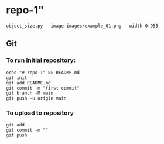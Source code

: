 # repo-1" 

    object_size.py --image images/example_01.png --width 0.955


## Git 
### To run initial repository:

    echo "# repo-1" >> README.md
    git init
    git add README.md
    git commit -m "first commit"
    git branch -M main
    git push -u origin main

### To upload to repository

    git add .
    git commit -m ""
    git push
